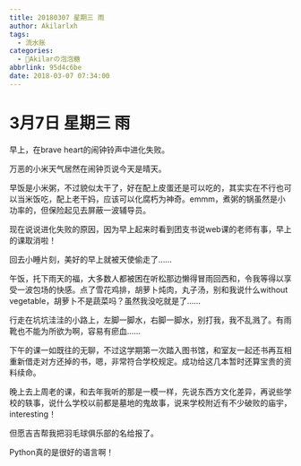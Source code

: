 ```yaml
---
title: 20180307 星期三 雨
author: Akilarlxh
tags:
  - 流水账
categories:
  - 🍬Akilarの泡泡糖
abbrlink: 95d4c6be
date: 2018-03-07 07:34:00
---
```

# 3月7日 星期三 雨

早上，在brave heart的闹钟铃声中进化失败。

万恶的小米天气居然在闹钟页说今天是晴天。

早饭是小米粥，不过貌似太干了，好在配上皮蛋还是可以吃的，其实实在不行也可以当米饭吃，配上老干妈，应该可以化腐朽为神奇。emmm，煮粥的锅虽然是小功率的，但保险起见去屏蔽一波辅导员。

现在说说进化失败的原因，因为早上起来时看到团支书说web课的老师有事，早上的课取消啦！

回去小睡片刻，美好的早上就被天使偷走了……

午饭，托下雨天的福，大多数人都被困在听松那边懒得冒雨回西和，令我等得以享受一波包场的快感。点了雪花鸡排，胡萝卜炖肉，丸子汤，别和我说什么without vegetable，胡萝卜不是蔬菜吗？虽然我没吃就是了……

行走在坑坑洼洼的小路上，左脚一脚水，右脚一脚水，别打我，我不乱溅了。有雨靴也不能为所欲为啊，容易有瘀血……

下午的课一如既往的无聊，不过这学期第一次踏入图书馆，和室友一起还书再互相重新借走对方还掉的书，嗯，非常符合学校规定。成功给这几本暂时还算宝贵的资料续命。

晚上去上周老的课，和去年我听的那是一模一样，先说东西方文化差异，再说些学校的轶事，说什么学校以前都是墓地的鬼故事，说来学校附近有不少破败的庙宇，interesting！

但愿吉吉帮我把羽毛球俱乐部的名给报了。

Python真的是很好的语言啊！